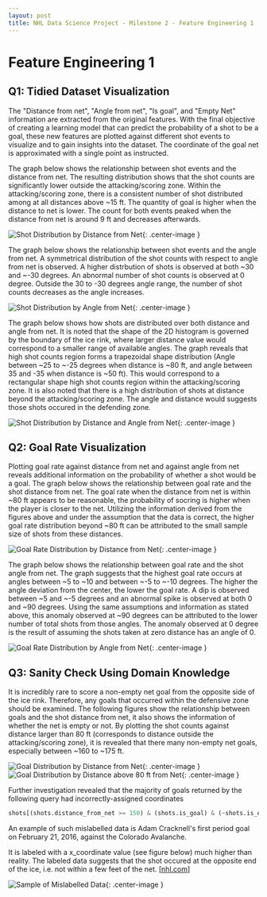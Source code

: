 ```yaml
---
layout: post
title: NHL Data Science Project - Milestone 2 - Feature Engineering 1
---
```



# Feature Engineering 1

## Q1: Tidied Dataset Visualization

The "Distance from net", "Angle from net", "Is goal", and "Empty Net" information are extracted from the original features. With the final objective of creating a learning model that can predict the probability of a shot to be a goal, these new features are plotted against different shot events to visualize and to gain insights into the dataset. The coordinate of the goal net is approximated with a single point as instructed. 

The graph below shows the relationship between shot events and the distance from net. The resulting distribution shows that the shot counts are significantly lower outside the attacking/scoring zone. Within the attacking/scoring zone, there is a consistent number of shot distributed among at all distances above ~15 ft. The quantity of goal is higher when the distance to net is lower. The count for both events peaked when the distance from net is around 9 ft and decreases afterwards. 

![Shot Distribution by Distance from Net](/Images/M2_FE1_Q1_Shot_vs_Distance.png){: .center-image }

The graph below shows the relationship between shot events and the angle from net. A symmetrical distribution of the shot counts with respect to angle from net is observed. A higher distrbution of shots is observed at both ~30 and ~-30 degrees. An abnormal number of shot counts is observed at 0 degree. Outside the 30 to -30 degrees angle range, the number of shot counts decreases as the angle increases.

![Shot Distribution by Angle from Net](/Images/M2_FE1_Q1_Shot_vs_Angle.png){: .center-image }

The graph below shows how shots are distributed over both distance and angle from net. It is noted that the shape of the 2D histogram is governed by the boundary of the ice rink, where larger distance value would correspond to a smaller range of available angles. The graph reveals that high shot counts region forms a trapezoidal shape distribution (Angle between ~25 to ~-25 degrees when distance is ~80 ft, and angle between 35 and -35 when distance is ~50 ft). This would correspond to a rectangular shape high shot counts region within the attacking/scoring zone. It is also noted that there is a high distribution of shots at distance beyond the attacking/scoring zone. The angle and distance would suggests those shots occured in the defending zone.


![Shot Distribution by Distance and Angle from Net](/Images/M2_FE1_Q1_Shot_vs_Distance_Angle.png){: .center-image }


## Q2: Goal Rate Visualization

Plotting goal rate against distance from net and against angle from net reveals additional information on the probability of whether a shot would be a goal.
The graph below shows the relationship between goal rate and the shot distance from net. The goal rate when the distance from net is within ~80 ft appears to be reasonable, the probability of socring is higher when the player is closer to the net. Utilizing the information derived from the figures above and under the assumption that the data is correct, the higher goal rate distribution beyond ~80 ft can be attributed to the small sample size of shots from these distances.

![Goal Rate Distribution by Distance from Net](/Images/M2_FE1_Q2_GoalRate_vs_Distance.png){: .center-image }

The graph below shows the relationship between goal rate and the shot angle from net. The graph suggests that the highest goal rate occurs at angles between ~5 to ~10 and between ~-5 to ~-10 degrees. The higher the angle deviation from the center, the lower the goal rate. A dip is observed between ~5 and ~-5 degrees and an abnormal spike is observed at both 0 and ~90 degrees. Using the same assumptions and information as stated above, this anomaly  observed at ~90 degrees can be attributed to the lower number of total shots from those angles. The anomaly  observed at 0 degree is the result of assuming the shots taken at zero distance has an angle of 0.

![Goal Rate Distribution by Angle from Net](/Images/M2_FE1_Q2_GoalRate_vs_Angle.png){: .center-image }



## Q3: Sanity Check Using Domain Knowledge

It is incredibly rare to score a non-empty net goal from the opposite side of the ice rink. Therefore, any goals that occurred within the defensive zone should be examined. The following figures show the relationship between goals and the shot distance from net, it also shows the information of whether the net is empty or not. 
By plotting the shot counts against distance larger than 80 ft (corresponds to distance outside the attacking/scoring zone), it is revealed that there many non-empty net goals, especially between ~160 to ~175 ft.

![Goal Distribution by Distance from Net](/Images/M2_FE1_Q3_Goal_vs_Distance.png){: .center-image }
![Goal Distribution by Distance above 80 ft from Net](/Images/M2_FE1_Q3_Goal_vs_DistanceGreaterThan80.png){: .center-image }

Further investigation revealed that the majority of goals returned by the following query had incorrectly-assigned coordinates

```python
shots[(shots.distance_from_net >= 150) & (shots.is_goal) & (~shots.is_empty_net)]
```

An example of such mislabelled data is Adam Cracknell's first period goal on February 21, 2016, against the Colorado Avalanche.

It is labeled with a x_coordinate value (see figure below) much higher than reality. The labeled data suggests that the shot occured at the opposite end of the ice, i.e. not within a few feet of the net. [[nhl.com](https://www.nhl.com/video/cracknell-opens-the-scoring/t-278025682/c-41679503)]

![Sample of Mislabelled Data](/Images/M2_FE1_Q3_Mislabelled_Data.png){: .center-image }











